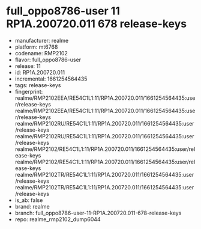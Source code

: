 # full_oppo8786-user 11 RP1A.200720.011 678 release-keys
- manufacturer: realme
- platform: mt6768
- codename: RMP2102
- flavor: full_oppo8786-user
- release: 11
- id: RP1A.200720.011
- incremental: 1661254564435
- tags: release-keys
- fingerprint: realme/RMP2102EEA/RE54C1L1:11/RP1A.200720.011/1661254564435:user/release-keys
realme/RMP2102EEA/RE54C1L1:11/RP1A.200720.011/1661254564435:user/release-keys
realme/RMP2102RU/RE54C1L1:11/RP1A.200720.011/1661254564435:user/release-keys
realme/RMP2102RU/RE54C1L1:11/RP1A.200720.011/1661254564435:user/release-keys
realme/RMP2102/RE54C1L1:11/RP1A.200720.011/1661254564435:user/release-keys
realme/RMP2102/RE54C1L1:11/RP1A.200720.011/1661254564435:user/release-keys
realme/RMP2102TR/RE54C1L1:11/RP1A.200720.011/1661254564435:user/release-keys
realme/RMP2102TR/RE54C1L1:11/RP1A.200720.011/1661254564435:user/release-keys
- is_ab: false
- brand: realme
- branch: full_oppo8786-user-11-RP1A.200720.011-678-release-keys
- repo: realme_rmp2102_dump6044
